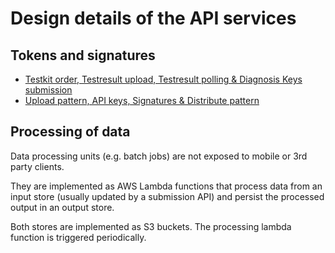 # Design details of the API services

## Tokens and signatures

- [Testkit order, Testresult upload, Testresult polling & Diagnosis Keys submission](details/testkit-order-test-result-key-upload.md)
- [Upload pattern, API keys, Signatures & Distribute pattern](details/upload-pattern-api-keys-signatures-distribute-pattern.md)

## Processing of data

Data processing units (e.g. batch jobs) are not exposed to mobile or 3rd party clients.

They are implemented as AWS Lambda functions that process data from an input store (usually updated by a submission API) and persist the processed output in an output store.

Both stores are implemented as S3 buckets. The processing lambda function is triggered periodically.
